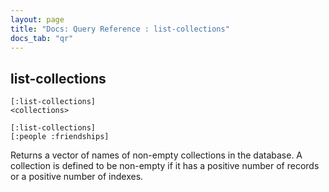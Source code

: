 ```yaml
---
layout: page
title: "Docs: Query Reference : list-collections"
docs_tab: "qr"
---
```


list-collections
----------------

    [:list-collections]
    <collections>
    
    [:list-collections]
    [:people :friendships]

Returns a vector of names of non-empty collections in the database. A collection is defined to be non-empty if it has a positive number of records or a positive number of indexes.
